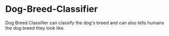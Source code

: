 # Dog-Breed-Classifier
Dog Breed Classifier can classify the dog's breed and can also tells humans the dog breed they look like.
